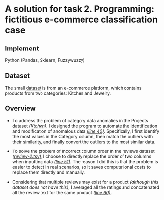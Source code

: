# A solution for task 2. Programming: fictitious e-commerce classification case

## Implement

Python (Pandas, Sklearn, Fuzzywuzzy)

## Dataset

The small [dataset](https://surfdrive.surf.nl/files/index.php/s/LDwpIdG7HHkQiOs) is from an e-commerce platform, which contains products from two categories: Kitchen and Jewelry.

## Overview

- To address the problem of category data anomalies in the Projects dataset [*(Ktchen)*](./dataset/products/products-data-3.tsv). I designed the program to automate the identification and modification of anomalous data [*(line 40)*](./main.py). Specifically, I first identify the most values in the Category column, then match the outliers with their similarity, and finally convert the outliers to the most similar data.

- To solve the problem of incorrect column order in the reviews dataset [*(review-2.tsv)*](./dataset/reviews/reviews-2.tsv), I choose to directly replace the order of two columns when inputting data [*(line 51)*](./main.py). The reason I did this is that the problem is easier to detect in real scenarios, so it saves computational costs to replace them directly and manually.

- Considering that multiple reviews may exist for a product *(although this dataset does not have this)*, I averaged all the ratings and concatenated all the review text for the same product [*(line 60)*](./main.py).
